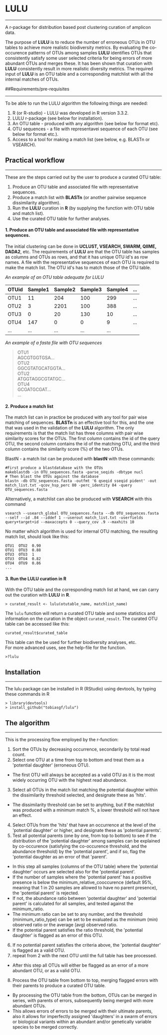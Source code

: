 # LULU
___
A r-package for distribution based post clustering curation of amplicon data.

The purpose of **LULU** is to reduce the number of erroneous OTUs in OTU tables to achieve more realistic biodiversity metrics. By evaluating the co-occurence patterns of OTUs among samples **LULU** identifies OTUs that consistently satisfy some user selected criteria for being errors of more abundant OTUs and merges these. It has been shown that curation with **LULU** consistently result in more realistic diversity metrics. The required input of **LULU** is an OTU table and a corresponding matchlist with all the internal matches of OTUs.   

##Requirements/pre-requisites
___
To be able to run the LULU algorithm the following things are needed:  
1. R (or R-studio) - LULU was developed in R version 3.3.2.  
2. LULU r-package (see below for installation).  
3. An OTU table - produced with any algorithm (see below for format etc).  
4. OTU sequences - a file with representavei sequence of each OTU (see below for format etc.).    
5. Access to a tool for making a match list (see below, e.g. BLASTn or VSEARCH).  

## Practical workflow
___
These are the steps carried out by the user to produce a curated OTU table:  
1. Produce an OTU table and associated file with representative sequences.    
2. Produce a match list with **BLASTn** (or another pairwise sequence dissimilarity algorithm).  
3. Run the **LULU** curation in **R** (by supplying the function with OTU table and match list).  
4. Use the curated OTU table for further analyses.  

#### 1. Produce an OTU table and associated file with representative sequences.    
The initial clustering can be done in **UCLUST, VSEARCH, SWARM, QIIME, DADA2**, etc. The requirements of **LULU** are that the OTU table has samples as columns and OTUs as rows, and that it has unique OTU id's as row names. A file with the representative sequences of each OTU is required to make the match list. The OTU id's has to match those of the OTU table.  

*An example of an OTU table adequate for LULU*  

OTUid|Sample1|Sample2|Sample3|Sample4|...  
--- | --- | --- | --- | ---  | ---
OTU1|11|204|100|299|...   
OTU2|3|2201|100|388|...   
OTU3|0|20|130|10|...   
OTU4|147|0|0|9|...  
...|...|...|...|...

*An example of a fasta file with OTU sequences*  
>OTU1  
AGCGTGGTGSA...  
>OTU2  
GGCGTATGCATGGTA...  
>OTU2  
ATGGTAGGCGTATGC...  
>OTU4  
GCGATGCGAT...  
...  

#### 2. Produce a match list  
The match list can in practice be produced with any tool for pair wise matching of sequences. **BLASTn** is an effective tool for this, and the one that was used in the validation of the **LULU** algorithm. The only requirements is that the match list has three columns with pair wise similarity scores for the OTUs. The first column contains the id of the query OTU, the second column contains the id of the matching OTU, and the third column contains the similarity score (%) of the two OTUs.  

BlastN - a match list can be produced with **blastN** with these commands:  
```
#First produce a blastdatabase with the OTUs
makeblastdb -in OTU_sequences.fasta -parse_seqids -dbtype nucl
# Then blast the OTUs against the database
blastn -db OTU_sequences.fasta -outfmt '6 qseqid sseqid pident' -out match_list.txt -qcov_hsp_perc 80 -perc_identity 84 -query OTU_sequences.fasta
```

Alternatively, a matchlist can also be produced with **VSEARCH** with this command
```
vsearch --usearch_global OTU_sequences.fasta --db OTU_sequences.fasta --self --id .84 --iddef 1 --userout match_list.txt -userfields query+target+id --maxaccepts 0 --query_cov .9 --maxhits 10
```

No matter which algorithm is used for internal OTU matching, the resulting match list, should look like this:
```
OTU1  OTU2  0.90
OTU1  OTU3  0.88
OTU3  OTU3  1
OTU3  OTU4  0.82
OTU4  OTU9  0.86
...
```

#### 3. Run the LULU curation in R
With the OTU table and the corresponding match list at hand, we can carry out the curation with **LULU** in **R**.
```
> curated_result <- lulu(otutable_name, matchlist_name)
```
The `lulu` function will return a curated OTU table and some statistics and information on the curation in the object `curated_result`. The curated OTU table can be accessed like this:
```
curated_result$curated_table
```
This table can the be used for further biodiversity analyses, etc.  
For more advanced uses, see the help-file for the function.  
```
>?lulu  
```

## Installation
___
The lulu package can be installed in R (RStudio) using devtools, by typing these commands in R
```
> library(devtools)
> install_github("tobiasgf/lulu")  
```

## The algorithm
___
This is the processing flow employed by the r-function:  
1. Sort the OTUs by decreasing occurrence, secondarily by total read count.  
2. Select one OTU at a time from top to bottom and treat them as a 'potential daughter' (erroneous OTU).  
  - The first OTU will always be accepted as a valid OTU as it is the most widely occurring OTU with the highest read abundance.  
3. Select all OTUs in the match list matching the potential daughter within the dissimilarity threshold selected, and designate these as 'hits'.  
  - The dissimilarity threshold can be set to anything, but if the matchlist was produced with a minimum match %, a lower threshold will not have an effect.  
4. Select OTUs from the 'hits' that have an occurrence at the level of the 'potential daughter' or higher, and designate these as 'potential parents'.  
5. Test all potential parents (one by one, from top to bottom) to see if the distribution of the 'potential daughter' among samples can be explained by co-occurence (satisfying the co-occurence threshold, and the abundance threshold) by the 'potential parent', and if so, flag the 'potential daughter as an error of that 'parent'.  
  - In this step all samples (columns of the OTU table) where the 'potential daughter' occurs are selected also for the 'potential parent'.  
  - If the number of samples where the 'potential parent' has a positive presence is below the minimum_relative_cooccurence (default 95%, meaning that 1 in 20 samples are allowed to have no parent presence), the 'potential parent' is rejected.  
  - If not, the abundance ratio between 'potential daughter' and 'potential parent' is calculated for all samples, and tested against the minimum_ratio.  
  - The minimum ratio  can be set to any number, and the threshold (minimum_ratio_type) can be set to be evaluated as the minimum (min) observed ratio or the average (avg) observed ratio.  
  - If the potential parent satisfies the ratio threshold, the 'potential daughter' is flagged as an error of this OTU.  
6. If no potential parent satisfies the criteria above, the 'potential daughter' is flagged as a valid OTU.  
7. repeat from 2 with the next OTU until the full table has bee processed.  
  - After this step all OTUs will either be flagged as an error of a more abundant OTU, or as a valid OTU.  
8. Process the OTU table from bottom to top, merging flagged errors with their parents to produce a curated OTU table.  
  - By processing the OTU table from the bottom, OTUs can be merged in series, with parents of errors, subsequently being merged with more abundant OTUs.  
  - This allows errors of errors to be merged with their ultimate parents, also it allows for imperfectly assigned 'daughters' in a swarm of errors or biological variants within an abundant and/or genetically variable species to be merged correctly.  
 

